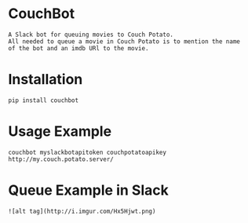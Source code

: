 # CouchBot

    A Slack bot for queuing movies to Couch Potato.
    All needed to queue a movie in Couch Potato is to mention the name
    of the bot and an imdb URl to the movie.

# Installation

    pip install couchbot

# Usage Example

    couchbot myslackbotapitoken couchpotatoapikey http://my.couch.potato.server/

# Queue Example in Slack

    ![alt tag](http://i.imgur.com/Hx5Hjwt.png)
